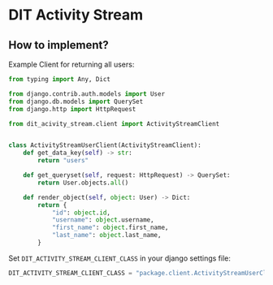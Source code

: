 # DIT Activity Stream


## How to implement?

Example Client for returning all users:
```python
from typing import Any, Dict

from django.contrib.auth.models import User
from django.db.models import QuerySet
from django.http import HttpRequest

from dit_acivity_stream.client import ActivityStreamClient


class ActivityStreamUserClient(ActivityStreamClient):
    def get_data_key(self) -> str:
        return "users"

    def get_queryset(self, request: HttpRequest) -> QuerySet:
        return User.objects.all()

    def render_object(self, object: User) -> Dict:
        return {
            "id": object.id,
            "username": object.username,
            "first_name": object.first_name,
            "last_name": object.last_name,
        }
```

Set `DIT_ACTIVITY_STREAM_CLIENT_CLASS` in your django settings file:

```python
DIT_ACTIVITY_STREAM_CLIENT_CLASS = "package.client.ActivityStreamUserClient"
```
